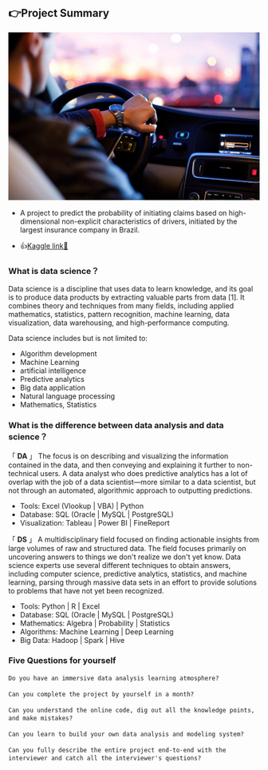 ## 👉Project Summary

<div align=center>
<img src=pic/porto_logo.png width='800' />
</div>

- A project to predict the probability of initiating claims based on high-dimensional non-explicit characteristics of drivers, initiated by the largest insurance company in Brazil.

- 👍[Kaggle link🔗](https://www.kaggle.com/c/porto-seguro-safe-driver-prediction)

### What is data science？

Data science is a discipline that uses data to learn knowledge, and its goal is to produce data products by extracting valuable parts from data [1]. It combines theory and techniques from many fields, including applied mathematics, statistics, pattern recognition, machine learning, data visualization, data warehousing, and high-performance computing.

Data science includes but is not limited to:


- Algorithm development
- Machine Learning
- artificial intelligence
- Predictive analytics
- Big data application
- Natural language processing
- Mathematics, Statistics


### What is the difference between data analysis and data science？


「 **DA** 」
The focus is on describing and visualizing the information contained in the data, and then conveying and explaining it further to non-technical users. A data analyst who does predictive analytics has a lot of overlap with the job of a data scientist—more similar to a data scientist, but not through an automated, algorithmic approach to outputting predictions.


- Tools: Excel (Vlookup | VBA) | Python
- Database: SQL (Oracle | MySQL | PostgreSQL)
- Visualization: Tableau | Power BI | FineReport

「 **DS** 」
A multidisciplinary field focused on finding actionable insights from large volumes of raw and structured data. The field focuses primarily on uncovering answers to things we don't realize we don't yet know. Data science experts use several different techniques to obtain answers, including computer science, predictive analytics, statistics, and machine learning, parsing through massive data sets in an effort to provide solutions to problems that have not yet been recognized.


- Tools: Python | R | Excel
- Database: SQL (Oracle | MySQL | PostgreSQL)
- Mathematics: Algebra | Probability | Statistics
- Algorithms: Machine Learning | Deep Learning
- Big Data: Hadoop | Spark | Hive

### Five Questions for yourself


```
Do you have an immersive data analysis learning atmosphere?

Can you complete the project by yourself in a month?

Can you understand the online code, dig out all the knowledge points, and make mistakes?

Can you learn to build your own data analysis and modeling system?

Can you fully describe the entire project end-to-end with the interviewer and catch all the interviewer's questions?
```